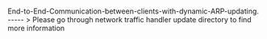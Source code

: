 # 
End-to-End-Communication-between-clients-with-dynamic-ARP-updating.
 ----- > Please go through network traffic handler update directory to find more information
